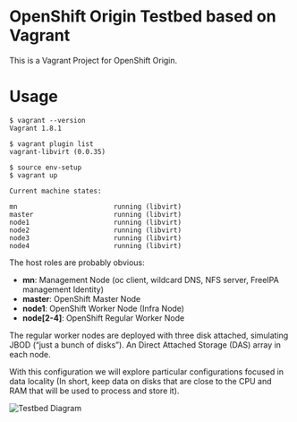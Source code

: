 # OpenShift Origin Testbed based on Vagrant

This is a Vagrant Project for OpenShift Origin.

# Usage

``````
$ vagrant --version
Vagrant 1.8.1

$ vagrant plugin list
vagrant-libvirt (0.0.35)

$ source env-setup
$ vagrant up

Current machine states:

mn                        running (libvirt)
master                    running (libvirt)
node1                     running (libvirt)
node2                     running (libvirt)
node3                     running (libvirt)
node4                     running (libvirt)
``````

The host roles are probably obvious:

* **mn**: Management Node (oc client, wildcard DNS, NFS server, FreeIPA
  management Identity)
* **master**: OpenShift Master Node
* **node1**: OpenShift Worker Node (Infra Node)
* **node[2-4]**: OpenShift Regular Worker Node 

The regular worker nodes are deployed with three disk attached, simulating JBOD
(“just a bunch of disks”). An Direct Attached Storage (DAS) array in each node.

With this configuration we will explore particular configurations focused in
data locality (In short, keep data on disks that are close to the CPU and RAM
that will be used to process and store it).


![Testbed Diagram](https://github.com/bigcontainer/bigcont/blob/master/testbed/ocptestbed/img/vagrant-simple-testbed.png)
